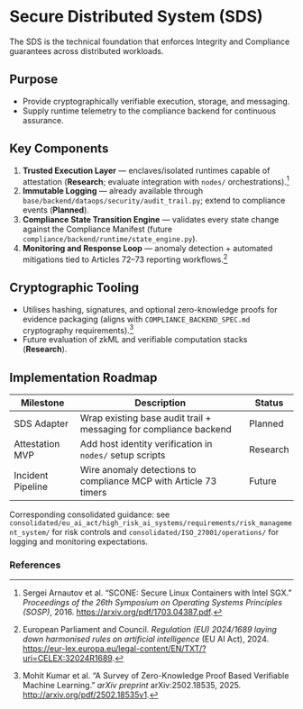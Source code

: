 # Secure Distributed System (SDS)

The SDS is the technical foundation that enforces Integrity and Compliance guarantees across distributed workloads.

## Purpose

- Provide cryptographically verifiable execution, storage, and messaging.
- Supply runtime telemetry to the compliance backend for continuous assurance.

## Key Components

1. **Trusted Execution Layer** — enclaves/isolated runtimes capable of attestation (**Research**; evaluate integration with `nodes/` orchestrations).[^scone]
2. **Immutable Logging** — already available through `base/backend/dataops/security/audit_trail.py`; extend to compliance events (**Planned**).
3. **Compliance State Transition Engine** — validates every state change against the Compliance Manifest (future `compliance/backend/runtime/state_engine.py`).
4. **Monitoring and Response Loop** — anomaly detection + automated mitigations tied to Articles 72–73 reporting workflows.[^eu-ai-act]

## Cryptographic Tooling

- Utilises hashing, signatures, and optional zero-knowledge proofs for evidence packaging (aligns with `COMPLIANCE_BACKEND_SPEC.md` cryptography requirements).[^zkml]
- Future evaluation of zkML and verifiable computation stacks (**Research**).

## Implementation Roadmap

| Milestone | Description | Status |
|-----------|-------------|--------|
| SDS Adapter | Wrap existing base audit trail + messaging for compliance backend | Planned |
| Attestation MVP | Add host identity verification in `nodes/` setup scripts | Research |
| Incident Pipeline | Wire anomaly detections to compliance MCP with Article 73 timers | Future |

Corresponding consolidated guidance: see `consolidated/eu_ai_act/high_risk_ai_systems/requirements/risk_management_system/` for risk controls and `consolidated/ISO_27001/operations/` for logging and monitoring expectations.

### References

[^scone]: Sergei Arnautov et al. “SCONE: Secure Linux Containers with Intel SGX.” *Proceedings of the 26th Symposium on Operating Systems Principles (SOSP)*, 2016. https://arxiv.org/pdf/1703.04387.pdf.

[^eu-ai-act]: European Parliament and Council. *Regulation (EU) 2024/1689 laying down harmonised rules on artificial intelligence* (EU AI Act), 2024. https://eur-lex.europa.eu/legal-content/EN/TXT/?uri=CELEX:32024R1689.

[^zkml]: Mohit Kumar et al. “A Survey of Zero-Knowledge Proof Based Verifiable Machine Learning.” *arXiv preprint* arXiv:2502.18535, 2025. http://arxiv.org/pdf/2502.18535v1.

